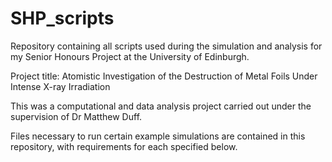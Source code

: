 # SHP_scripts
Repository containing all scripts used during the simulation and analysis for my Senior Honours Project at the University of Edinburgh. 

Project title: Atomistic Investigation of the Destruction of Metal Foils Under Intense X-ray Irradiation

This was a computational and data analysis project carried out under the supervision of Dr Matthew Duff.

Files necessary to run certain example simulations are contained in this repository, with requirements for each specified below. 
